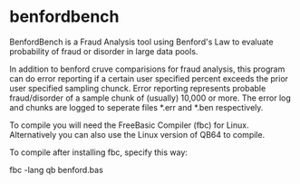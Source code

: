 # benfordbench
BenfordBench is a Fraud Analysis tool using Benford's Law to evaluate probability of fraud or disorder in large data pools.

In addition to benford cruve comparisions for fraud analysis, this program can do error reporting if a certain user specified percent exceeds the prior user specified sampling chunck. Error reporting represents probable fraud/disorder of a sample chunk of (usually) 10,000 or more. The error log and chunks are logged to seperate files *.err and *.ben respectively.

To compile you will need the FreeBasic Compiler (fbc) for Linux. Alternatively you can also use the Linux version of QB64 to compile.

To compile after installing fbc, specify this way:

fbc -lang qb benford.bas
